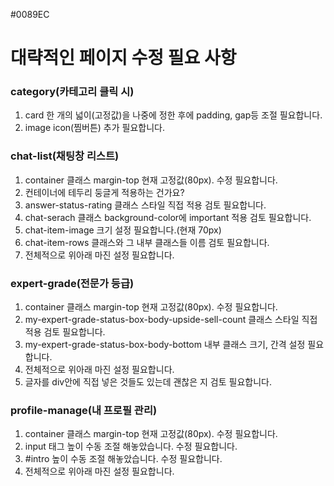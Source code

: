 #0089EC


# 대략적인 페이지 수정 필요 사항
### category(카테고리 클릭 시)
1. card 한 개의 넓이(고정값)을 나중에 정한 후에 padding, gap등 조절 필요합니다.
2. image icon(찜버튼) 추가 필요합니다.

### chat-list(채팅창 리스트)
1. container 클래스 margin-top 현재 고정값(80px). 수정 필요합니다.
2. 컨테이너에 테두리 둥글게 적용하는 건가요?
3. answer-status-rating 클래스 스타일 직접 적용 검토 필요합니다.
4. chat-serach 클래스 background-color에 important 적용 검토 필요합니다.
5. chat-item-image 크기 설정 필요합니다.(현재 70px)
6. chat-item-rows 클래스와 그 내부 클래스들 이름 검토 필요합니다.
7. 전체적으로 위아래 마진 설정 필요합니다.

### expert-grade(전문가 등급)
1. container 클래스 margin-top 현재 고정값(80px). 수정 필요합니다.
2. my-expert-grade-status-box-body-upside-sell-count 클래스 스타일 직접 적용 검토 필요합니다.
3. my-expert-grade-status-box-body-bottom 내부 클래스 크기, 간격 설정 필요합니다.
4. 전체적으로 위아래 마진 설정 필요합니다.
5. 글자를 div안에 직접 넣은 것들도 있는데 괜찮은 지 검토 필요합니다.

### profile-manage(내 프로필 관리)
1. container 클래스 margin-top 현재 고정값(80px). 수정 필요합니다.
2. input 태그 높이 수동 조절 해놓았습니다. 수정 필요합니다.
3. #intro 높이 수동 조절 해놓았습니다. 수정 필요합니다.
4. 전체적으로 위아래 마진 설정 필요합니다.